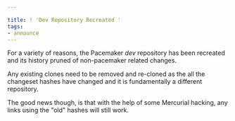 ```yaml
---

title: ! 'Dev Repository Recreated '
tags:
- announce
---
```

For a variety of reasons, the Pacemaker _dev_ repository has been recreated
and its history pruned of non-pacemaker related changes.

Any existing clones need to be removed and re-cloned as the all the changeset
hashes have changed and it is fundamentally a different repository.

The good news though, is that with the help of some Mercurial hacking, any
links using the "old" hashes will still work.

